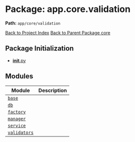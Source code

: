 # Package: app.core.validation

**Path:** `app/core/validation`

[Back to Project Index](../../../../index.md)
[Back to Parent Package core](../index.md)

## Package Initialization
- [__init__.py](init.md)

## Modules

| Module | Description |
| --- | --- |
| [`base`](base.md) |  |
| [`db`](db.md) |  |
| [`factory`](factory.md) |  |
| [`manager`](manager.md) |  |
| [`service`](service.md) |  |
| [`validators`](validators.md) |  |
